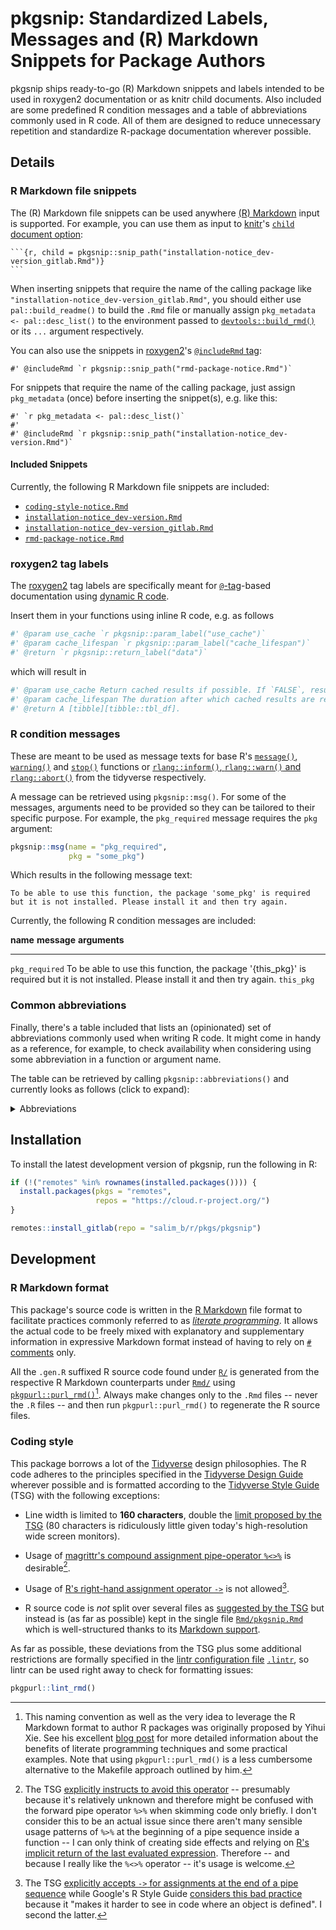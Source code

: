 # pkgsnip: Standardized Labels, Messages and (R) Markdown Snippets for Package Authors

pkgsnip ships ready-to-go (R) Markdown snippets and labels intended to be used in roxygen2 documentation or as knitr child documents. Also included are some predefined R condition messages and a table of abbreviations commonly used in R code. All of them are designed to reduce unnecessary repetition and standardize R-package documentation wherever possible.

## Details

### R Markdown file snippets

The (R) Markdown file snippets can be used anywhere [(R) Markdown](https://rmarkdown.rstudio.com/) input is supported. For example, you can use them as input to [knitr](https://yihui.org/knitr/)'s [`child` document option](https://yihui.org/knitr/options/#child-documents):

    ```{r, child = pkgsnip::snip_path("installation-notice_dev-version_gitlab.Rmd")}
    ```

When inserting snippets that require the name of the calling package like `"installation-notice_dev-version_gitlab.Rmd"`, you should either use `pal::build_readme()` to build the `.Rmd` file or manually assign `pkg_metadata <- pal::desc_list()` to the environment passed to [`devtools::build_rmd()`](https://devtools.r-lib.org/reference/build_rmd.html) or its `...` argument respectively.

You can also use the snippets in [roxygen2](https://roxygen2.r-lib.org/)'s [`@includeRmd` tag](https://roxygen2.r-lib.org/articles/rd.html#including-external--rmd-md-files):

``` rd
#' @includeRmd `r pkgsnip::snip_path("rmd-package-notice.Rmd")`
```

For snippets that require the name of the calling package, just assign `pkg_metadata` (once) before inserting the snippet(s), e.g. like this:

``` rd
#' `r pkg_metadata <- pal::desc_list()`
#'
#' @includeRmd `r pkgsnip::snip_path("installation-notice_dev-version.Rmd")`
```

#### Included Snippets

Currently, the following R Markdown file snippets are included:

-   [`coding-style-notice.Rmd`](https://gitlab.com/salim_b/r/pkgs/pkgsnip/-/tree/master/inst/snippets/coding-style-notice.Rmd)
-   [`installation-notice_dev-version.Rmd`](https://gitlab.com/salim_b/r/pkgs/pkgsnip/-/tree/master/inst/snippets/installation-notice_dev-version.Rmd)
-   [`installation-notice_dev-version_gitlab.Rmd`](https://gitlab.com/salim_b/r/pkgs/pkgsnip/-/tree/master/inst/snippets/installation-notice_dev-version_gitlab.Rmd)
-   [`rmd-package-notice.Rmd`](https://gitlab.com/salim_b/r/pkgs/pkgsnip/-/tree/master/inst/snippets/rmd-package-notice.Rmd)

### roxygen2 tag labels

The [roxygen2](https://roxygen2.r-lib.org/) tag labels are specifically meant for [`@`-tag](https://roxygen2.r-lib.org/articles/rd.html)-based documentation using [dynamic R code](https://roxygen2.r-lib.org/articles/rd-formatting.html#dynamic-r-code-1).

Insert them in your functions using inline R code, e.g. as follows

``` r
#' @param use_cache `r pkgsnip::param_label("use_cache")`
#' @param cache_lifespan `r pkgsnip::param_label("cache_lifespan")`
#' @return `r pkgsnip::return_label("data")`
```

which will result in

``` r
#' @param use_cache Return cached results if possible. If `FALSE`, results are always newly fetched regardless of `cache_lifespan`.
#' @param cache_lifespan The duration after which cached results are refreshed (i.e. newly fetched). A valid [lubridate duration][lubridate::as.duration]. Only relevant if `use_cache = TRUE`.
#' @return A [tibble][tibble::tbl_df].
```

### R condition messages

These are meant to be used as message texts for base R's [`message()`](https://rdrr.io/r/base/message.html), [`warning()`](https://rdrr.io/r/base/warning.html) and [`stop()`](https://rdrr.io/r/base/stop.html) functions or [`rlang::inform()`, `rlang::warn()` and `rlang::abort()`](https://rlang.r-lib.org/reference/abort.html) from the tidyverse respectively.

A message can be retrieved using `pkgsnip::msg()`. For some of the messages, arguments need to be provided so they can be tailored to their specific purpose. For example, the `pkg_required` message requires the `pkg` argument:

``` r
pkgsnip::msg(name = "pkg_required",
             pkg = "some_pkg")
```

Which results in the following message text:

    To be able to use this function, the package 'some_pkg' is required but it is not installed. Please install it and then try again.

Currently, the following R condition messages are included:

  **name**         **message**                                                                                                                            **arguments**
  ---------------- -------------------------------------------------------------------------------------------------------------------------------------- ---------------
  `pkg_required`   To be able to use this function, the package '{this_pkg}' is required but it is not installed. Please install it and then try again.   `this_pkg`

### Common abbreviations

Finally, there's a table included that lists an (opinionated) set of abbreviations commonly used when writing R code. It might come in handy as a reference, for example, to check availability when considering using some abbreviation in a function or argument name.

The table can be retrieved by calling `pkgsnip::abbreviations()` and currently looks as follows (click to expand):

<details>
<summary>
Abbreviations
</summary>

  full_expressions                  abbreviation
  --------------------------------- --------------
  abbreviate, abbreviation          abbr
  abbreviations                     abbrs
  absolute                          abs
  argument                          arg
  arguments                         args
  attribute                         attr
  attributes                        attrs
  authenticate, authentication      auth
  authentications                   auths
  bibliography                      bib
  bibliographies                    bibs
  character                         chr
  characters                        chrs
  column                            col
  columns                           cols
  command                           cmd
  commands                          cmds
  combination                       combo
  combinations                      combos
  condition                         cnd
  conditions                        cnds
  configure, configuration          config
  configurations                    configs
  database                          db
  dataframe                         df
  dataframes                        dfs
  dataframe column                  dfc
  dataframe row                     dfr
  depend, dependency                dep
  dependencies                      deps
  develop, development, developer   dev
  developments, developers          devs
  differentiate, difference         diff
  differences                       diffs
  directory                         dir
  directories                       dirs
  distribution                      distro
  distributions                     distros
  document                          doc
  documents                         docs
  double                            dbl
  doubles                           dbls
  element                           el
  elements                          els
  environment                       env
  environments                      envs
  exclude, exclusion                excl
  expression                        expr
  expressions                       exprs
  factor                            fct
  factors                           fcts
  filesystem                        fs
  formula                           fm
  formulas, formulae                fms
  function                          fn
  functions                         fns
  generate, generation              gen
  generations                       gens
  identify, identifier              id
  identifiers                       ids
  include, inclusion                incl
  index                             i
  indices/indexes                   ix
  information                       info
  initialize, initialization        init
  integer                           int
  integers                          ints
  label                             lbl
  labels                            lbls
  language                          lang
  languages                         langs
  level                             lvl
  levels                            lvls
  list                              ls
  logical                           lgl
  logicals                          lgls
  Markdown                          md
  message                           msg
  messages                          msgs
  modify, modification              mod
  modifications                     mods
  number                            nr
  numbers                           nrs
  number of                         n
  numeric                           num
  numerics                          nums
  object                            obj
  objects                           objs
  option                            opt
  options                           opts
  package                           pkg
  packages                          pkgs
  parameterize, parameter           param
  parameters                        params
  R Markdown                        rmd
  refer, reference                  ref
  references                        refs
  regular expression(s)             regex
  relative                          rel
  remove                            rm
  roxygen2                          roxy
  separate, separator               sep
  separators                        seps
  sequential, sequence              seq
  sequences                         seqs
  specify, specification            spec
  specifications                    specs
  string                            str
  strings                           strs
  temporary                         tmp
  value                             val
  values                            vals
  variable                          v
  variables                         vx
  vectorize, vector                 vctr
  vectors                           vctrs
  working directory                 wd

</details>

## Installation

To install the latest development version of pkgsnip, run the following in R:

``` r
if (!("remotes" %in% rownames(installed.packages()))) {
  install.packages(pkgs = "remotes",
                   repos = "https://cloud.r-project.org/")
}

remotes::install_gitlab(repo = "salim_b/r/pkgs/pkgsnip")
```

## Development

### R Markdown format

This package's source code is written in the [R Markdown](https://rmarkdown.rstudio.com/) file format to facilitate practices commonly referred to as [*literate programming*](https://en.wikipedia.org/wiki/Literate_programming). It allows the actual code to be freely mixed with explanatory and supplementary information in expressive Markdown format instead of having to rely on [`#` comments](https://cran.r-project.org/doc/manuals/r-release/R-lang.html#Comments) only.

All the `.gen.R` suffixed R source code found under [`R/`](R/) is generated from the respective R Markdown counterparts under [`Rmd/`](Rmd/) using [`pkgpurl::purl_rmd()`](https://rpkg.dev/pkgpurl/reference/purl_rmd.html)[^1]. Always make changes only to the `.Rmd` files -- never the `.R` files -- and then run `pkgpurl::purl_rmd()` to regenerate the R source files.

### Coding style

This package borrows a lot of the [Tidyverse](https://www.tidyverse.org/) design philosophies. The R code adheres to the principles specified in the [Tidyverse Design Guide](https://principles.tidyverse.org/) wherever possible and is formatted according to the [Tidyverse Style Guide](https://style.tidyverse.org/) (TSG) with the following exceptions:

-   Line width is limited to **160 characters**, double the [limit proposed by the TSG](https://style.tidyverse.org/syntax.html#long-lines) (80 characters is ridiculously little given today's high-resolution wide screen monitors).

-   Usage of [magrittr's compound assignment pipe-operator `%<>%`](https://magrittr.tidyverse.org/reference/compound.html) is desirable[^2].

-   Usage of [R's right-hand assignment operator `->`](https://rdrr.io/r/base/assignOps.html) is not allowed[^3].

-   R source code is *not* split over several files as [suggested by the TSG](https://style.tidyverse.org/package-files.html) but instead is (as far as possible) kept in the single file [`Rmd/pkgsnip.Rmd`](Rmd/pkgsnip.Rmd) which is well-structured thanks to its [Markdown support](#r-markdown-format).

As far as possible, these deviations from the TSG plus some additional restrictions are formally specified in the [lintr configuration file](https://github.com/jimhester/lintr#project-configuration) [`.lintr`](.lintr), so lintr can be used right away to check for formatting issues:

``` r
pkgpurl::lint_rmd()
```

[^1]: This naming convention as well as the very idea to leverage the R Markdown format to author R packages was originally proposed by Yihui Xie. See his excellent [blog post](https://yihui.name/rlp/) for more detailed information about the benefits of literate programming techniques and some practical examples. Note that using `pkgpurl::purl_rmd()` is a less cumbersome alternative to the Makefile approach outlined by him.

[^2]: The TSG [explicitly instructs to avoid this operator](https://style.tidyverse.org/pipes.html#assignment-2) -- presumably because it's relatively unknown and therefore might be confused with the forward pipe operator `%>%` when skimming code only briefly. I don't consider this to be an actual issue since there aren't many sensible usage patterns of `%>%` at the beginning of a pipe sequence inside a function -- I can only think of creating side effects and relying on [R's implicit return of the last evaluated expression](https://rdrr.io/r/base/function.html). Therefore -- and because I really like the `%<>%` operator -- it's usage is welcome.

[^3]: The TSG [explicitly accepts `->` for assignments at the end of a pipe sequence](https://style.tidyverse.org/pipes.html#assignment-2) while Google's R Style Guide [considers this bad practice](https://google.github.io/styleguide/Rguide.html#right-hand-assignment) because it "makes it harder to see in code where an object is defined". I second the latter.
